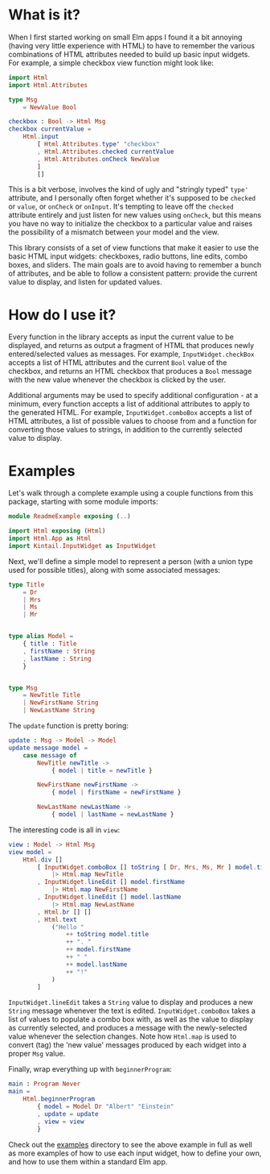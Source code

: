# What is it?

When I first started working on small Elm apps I found it a bit annoying (having
very little experience with HTML) to have to remember the various combinations
of HTML attributes needed to build up basic input widgets. For example, a simple
checkbox view function might look like:

```elm
import Html
import Html.Attributes

type Msg
    = NewValue Bool

checkbox : Bool -> Html Msg
checkbox currentValue =
    Html.input
        [ Html.Attributes.type' "checkbox"
        , Html.Attributes.checked currentValue
        , Html.Attributes.onCheck NewValue
        ]
        []
```

This is a bit verbose, involves the kind of ugly and "stringly typed" `type'`
attribute, and I personally often forget whether it's supposed to be `checked`
or `value`, or `onCheck` or `onInput`. It's tempting to leave off the `checked`
attribute entirely and just listen for new values using `onCheck`, but this
means you have no way to initialize the checkbox to a particular value and
raises the possibility of a mismatch between your model and the view.

This library consists of a set of view functions that make it easier to use the
basic HTML input widgets: checkboxes, radio buttons, line edits, combo boxes,
and sliders. The main goals are to avoid having to remember a bunch of
attributes, and be able to follow a consistent pattern: provide the current
value to display, and listen for updated values.

# How do I use it?

Every function in the library accepts as input the current value to be
displayed, and returns as output a fragment of HTML that produces newly
entered/selected values as messages. For example, `InputWidget.checkBox` accepts
a list of HTML attributes and the current `Bool` value of the checkbox, and
returns an HTML checkbox that produces a `Bool` message with the new value
whenever the checkbox is clicked by the user.

Additional arguments may be used to specify additional configuration - at a
minimum, every function accepts a list of additional attributes to apply to the
generated HTML. For example, `InputWidget.comboBox` accepts a list of HTML
attributes, a list of possible values to choose from and a function for
converting those values to strings, in addition to the currently selected value
to display.

# Examples

Let's walk through a complete example using a couple functions from this
package, starting with some module imports:

```elm
module ReadmeExample exposing (..)

import Html exposing (Html)
import Html.App as Html
import Kintail.InputWidget as InputWidget
```

Next, we'll define a simple model to represent a person (with a union type used
for possible titles), along with some associated messages:

```elm
type Title
    = Dr
    | Mrs
    | Ms
    | Mr


type alias Model =
    { title : Title
    , firstName : String
    , lastName : String
    }


type Msg
    = NewTitle Title
    | NewFirstName String
    | NewLastName String
```

The `update` function is pretty boring:

```elm
update : Msg -> Model -> Model
update message model =
    case message of
        NewTitle newTitle ->
            { model | title = newTitle }

        NewFirstName newFirstName ->
            { model | firstName = newFirstName }

        NewLastName newLastName ->
            { model | lastName = newLastName }
```

The interesting code is all in `view`:

```elm
view : Model -> Html Msg
view model =
    Html.div []
        [ InputWidget.comboBox [] toString [ Dr, Mrs, Ms, Mr ] model.title
            |> Html.map NewTitle
        , InputWidget.lineEdit [] model.firstName
            |> Html.map NewFirstName
        , InputWidget.lineEdit [] model.lastName
            |> Html.map NewLastName
        , Html.br [] []
        , Html.text
            ("Hello "
                ++ toString model.title
                ++ ". "
                ++ model.firstName
                ++ " "
                ++ model.lastName
                ++ "!"
            )
        ]
```

`InputWidget.lineEdit` takes a `String` value to display and produces a new
`String` message whenever the text is edited. `InputWidget.comboBox` takes a
list of values to populate a combo box with, as well as the value to display as
currently selected, and produces a message with the newly-selected value
whenever the selection changes. Note how `Html.map` is used to convert (tag) the
'new value' messages produced by each widget into a proper `Msg` value.

Finally, wrap everything up with `beginnerProgram`:

```elm
main : Program Never
main =
    Html.beginnerProgram
        { model = Model Dr "Albert" "Einstein"
        , update = update
        , view = view
        }
```

Check out the [examples](https://github.com/kintail/input-widget/tree/1.0.2/examples)
directory to see the above example in full as well as more examples of how to
use each input widget, how to define your own, and how to use them within a
standard Elm app.
